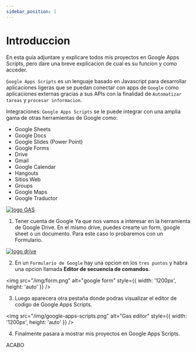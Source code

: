 ```yaml
---
sidebar_position: 1
---
```


# Introduccion

En esta guia adjuntare y explicare todos mis proyectos en Google Apps Scripts, pero dare una breve explicacion de cual es su funcion y como acceder.

`Google Apps Scripts` es un lenguaje basado en Javascript para desarrollar aplicaciones ligeras que se puedan conectar con apps de `Google` como aplicaciones externas gracias a sus APIs con la finalidad de `Automatizar tareas` y `procesar informacion`.

Integraciones:
`Google Apps Scripts` se le puede integrar con una amplia gama de otras herramientas de Google como:
- Google Sheets
- Google Docs
- Google Slides (Power Point)
- Google Forms
- Drive
- Gmail
- Google Calendar
- Hangouts
- Sitios Web
- Groups
- Google Maps
- Google Traductor

<a href="https://www.google.com/script/start/">
  <img src="/img/integration_GAS.png" alt="logo GAS" style={{ width: '1200px', height: 'auto' }} />  
</a> 

1. Tener cuenta de Google
Ya que nos vamos a interesar en la herramienta de Google Drive.
En el mismo drive, puedes crearte un form, google sheet o un documento. Para este caso lo probaremos con un Formulario.

<a href="https://drive.google.com/drive/u/0/my-drive">
  <img src="/img/drive.png" alt="logo drive" style={{ width: '1200px', height: 'auto' }} />
</a> 

2. En un `Formulario de Google` hay una opcion en los `tres puntos` y habra una opcion llamada **Editor de secuencia de comandos**.

<img src="/img/form.png" alt="google form" style={{ width: '1200px', height: 'auto' }} />

3. Luego aparecera otra pestaña donde podras visualizar el editor de codigo de Google Apps Scripts.

<img src="/img/google-apps-scripts.png" alt="Gas editor" style={{ width: '1200px', height: 'auto' }} />


4. Finalmente pasara a mostrar mis proyectos en Google Apps Scripts.

ACABO